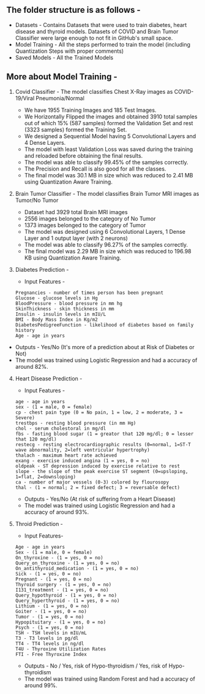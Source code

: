 ## The folder structure is as follows - 

- Datasets - Contains Datasets that were used to train diabetes, heart disease and thyroid models. Datasets of COVID and Brain Tumor Classifier were large enough to not fit in GitHub's small space.
- Model Training - All the steps performed to train the model (including Quantization Steps with proper comments)
- Saved Models - All the Trained Models

## More about Model Training - 

1) Covid Classifier - The model classifies Chest X-Ray images as COVID-19/Viral Pneumonia/Normal
   - We have 1955 Training Images and 185 Test Images.
   - We Horizontally Flipped the images and obtained 3910 total samples out of which 15% (587 samples) formed the Validation Set and rest (3323 samples) formed the Training Set.
   - We designed a Sequential Model having 5 Convolutional Layers and 4 Dense Layers.
   - The model with least Validation Loss was saved during the training and reloaded before obtaining the final results.
   - The model was able to classify 99.45% of the samples correctly.
   - The Precision and Recall is also good for all the classes.
   - The final model was 30.1 MB in size which was reduced to 2.41 MB using Quantization Aware Training.

2) Brain Tumor Classifier - The model classifies Brain Tumor MRI images as Tumor/No Tumor
   - Dataset had 3929 total Brain MRI images
   - 2556 images belonged to the category of No Tumor
   - 1373 images belonged to the category of Tumor
   - The model was designed using 6 Convolutional Layers, 1 Dense Layer and 1 output layer (with 2 neurons)
   - The model was able to classify 96.27% of the samples correctly.
   - The final model was 2.29 MB in size which was reduced to 196.98 KB using Quantization Aware Training.

3) Diabetes Prediction -
   - Input Features -
   ```
   Pregnancies - number of times person has been pregnant
   Glucose - glucose levels in Hg 
   BloodPressure - blood pressure in mm hg
   SkinThickness - skin thickness in mm
   Insulin - insulin levels in mIU/L
   BMI - Body Mass Index in Kg/m2
   DiabetesPedigreeFunction - likelihood of diabetes based on family history
   Age - age in years
   ```
- Outputs - Yes/No (It's more of a prediction about at Risk of Diabetes or Not)
- The model was trained using Logistic Regression and had a accuracy of around 82%.

4) Heart Disease Prediction - 
   - Input Features - 
   ```
   age - age in years
   sex - (1 = male, 0 = female)
   cp - chest pain type (0 = No pain, 1 = low, 2 = moderate, 3 = Severe)
   trestbps - resting blood pressure (in mm Hg)
   chol - serum cholestoral in mg/dl
   fbs - fasting blood sugar (1 = greator that 120 mg/dl; 0 = lesser that 120 mg/dl)
   restecg - resting electrocardiographic results (0=normal, 1=ST-T wave abnormality, 2=left ventricular hypertrophy)
   thalach - maximum heart rate achieved
   exang - exercise induced angina (1 = yes, 0 = no)
   oldpeak - ST depression induced by exercise relative to rest
   slope - the slope of the peak exercise ST segment (0=upsloping, 1=flat, 2=downsloping)
   ca - number of major vessels (0-3) colored by flourosopy
   thal - (1 = normal; 2 = fixed defect; 3 = reversable defect)
   ```
   - Outputs - Yes/No (At risk of suffering from a Heart Disease)
   - The model was trained using Logistic Regression and had a accuracy of around 93%.

5) Throid Prediction -
   - Input Features-
    ```
    Age - age in years
    Sex - (1 = male, 0 = female)
    On_thyroxine - (1 = yes, 0 = no)
    Query_on_thyroxine - (1 = yes, 0 = no)
    On_antithyroid_medication - (1 = yes, 0 = no)
    Sick - (1 = yes, 0 = no)
    Pregnant - (1 = yes, 0 = no)
    Thyroid surgery - (1 = yes, 0 = no)
    I131_treatment - (1 = yes, 0 = no)
    Query_hypothyroid - (1 = yes, 0 = no)
    Query_hyperthyroid - (1 = yes, 0 = no)
    Lithium - (1 = yes, 0 = no)
    Goiter - (1 = yes, 0 = no)
    Tumor - (1 = yes, 0 = no)
    Hypopituitary - (1 = yes, 0 = no)
    Psych - (1 = yes, 0 = no)
    TSH - TSH levels in mIU/mL
    T3 - T3 levels in pg/dl
    TT4 - TT4 levels in ng/dl
    T4U - Thyroxine Utilization Rates
    FTI - Free Thyroxine Index
    ```
   - Outputs - No / Yes, risk of Hypo-thyroidism / Yes, risk of Hypo-thyroidism
   - The model was trained using Random Forest and had a accuracy of around 99%.
